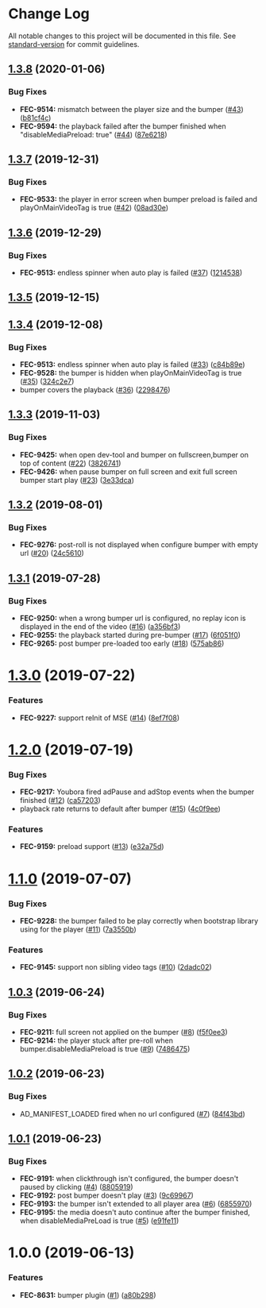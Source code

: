 # Change Log

All notable changes to this project will be documented in this file. See [standard-version](https://github.com/conventional-changelog/standard-version) for commit guidelines.

<a name="1.3.8"></a>
## [1.3.8](https://github.com/kaltura/playkit-js-bumper/compare/v1.3.7...v1.3.8) (2020-01-06)


### Bug Fixes

* **FEC-9514:** mismatch between the player size and the bumper ([#43](https://github.com/kaltura/playkit-js-bumper/issues/43)) ([b81cf4c](https://github.com/kaltura/playkit-js-bumper/commit/b81cf4c))
* **FEC-9594:** the playback failed after the bumper finished when "disableMediaPreload: true" ([#44](https://github.com/kaltura/playkit-js-bumper/issues/44)) ([87e6218](https://github.com/kaltura/playkit-js-bumper/commit/87e6218))



<a name="1.3.7"></a>
## [1.3.7](https://github.com/kaltura/playkit-js-bumper/compare/v1.3.6...v1.3.7) (2019-12-31)


### Bug Fixes

* **FEC-9533:** the player in error screen when bumper preload is failed and playOnMainVideoTag is true ([#42](https://github.com/kaltura/playkit-js-bumper/issues/42)) ([08ad30e](https://github.com/kaltura/playkit-js-bumper/commit/08ad30e))



<a name="1.3.6"></a>
## [1.3.6](https://github.com/kaltura/playkit-js-bumper/compare/v1.3.5...v1.3.6) (2019-12-29)


### Bug Fixes

* **FEC-9513:** endless spinner when auto play is failed ([#37](https://github.com/kaltura/playkit-js-bumper/issues/37)) ([1214538](https://github.com/kaltura/playkit-js-bumper/commit/1214538))



<a name="1.3.5"></a>
## [1.3.5](https://github.com/kaltura/playkit-js-bumper/compare/v1.3.4...v1.3.5) (2019-12-15)



<a name="1.3.4"></a>
## [1.3.4](https://github.com/kaltura/playkit-js-bumper/compare/v1.3.3...v1.3.4) (2019-12-08)


### Bug Fixes

* **FEC-9513:** endless spinner when auto play is failed ([#33](https://github.com/kaltura/playkit-js-bumper/issues/33)) ([c84b89e](https://github.com/kaltura/playkit-js-bumper/commit/c84b89e))
* **FEC-9528:** the bumper is hidden when playOnMainVideoTag is true ([#35](https://github.com/kaltura/playkit-js-bumper/issues/35)) ([324c2e7](https://github.com/kaltura/playkit-js-bumper/commit/324c2e7))
* bumper covers the playback ([#36](https://github.com/kaltura/playkit-js-bumper/issues/36)) ([2298476](https://github.com/kaltura/playkit-js-bumper/commit/2298476))



<a name="1.3.3"></a>
## [1.3.3](https://github.com/kaltura/playkit-js-bumper/compare/v1.3.2...v1.3.3) (2019-11-03)


### Bug Fixes

* **FEC-9425:** when open dev-tool and bumper on fullscreen,bumper on top of content ([#22](https://github.com/kaltura/playkit-js-bumper/issues/22)) ([3826741](https://github.com/kaltura/playkit-js-bumper/commit/3826741))
* **FEC-9426:** when pause bumper on full screen and exit full screen bumper start play ([#23](https://github.com/kaltura/playkit-js-bumper/issues/23)) ([3e33dca](https://github.com/kaltura/playkit-js-bumper/commit/3e33dca))



<a name="1.3.2"></a>
## [1.3.2](https://github.com/kaltura/playkit-js-bumper/compare/v1.3.1...v1.3.2) (2019-08-01)


### Bug Fixes

* **FEC-9276:** post-roll is not displayed when configure bumper with empty url ([#20](https://github.com/kaltura/playkit-js-bumper/issues/20)) ([24c5610](https://github.com/kaltura/playkit-js-bumper/commit/24c5610))



<a name="1.3.1"></a>
## [1.3.1](https://github.com/kaltura/playkit-js-bumper/compare/v1.3.0...v1.3.1) (2019-07-28)


### Bug Fixes

* **FEC-9250:** when a wrong bumper url is configured, no replay icon is displayed in the end of the video ([#16](https://github.com/kaltura/playkit-js-bumper/issues/16)) ([a356bf3](https://github.com/kaltura/playkit-js-bumper/commit/a356bf3))
* **FEC-9255:** the playback started during pre-bumper ([#17](https://github.com/kaltura/playkit-js-bumper/issues/17)) ([6f051f0](https://github.com/kaltura/playkit-js-bumper/commit/6f051f0))
* **FEC-9265:** post bumper pre-loaded too early ([#18](https://github.com/kaltura/playkit-js-bumper/issues/18)) ([575ab86](https://github.com/kaltura/playkit-js-bumper/commit/575ab86))



<a name="1.3.0"></a>
# [1.3.0](https://github.com/kaltura/playkit-js-bumper/compare/v1.2.0...v1.3.0) (2019-07-22)


### Features

* **FEC-9227:** support reInit of MSE ([#14](https://github.com/kaltura/playkit-js-bumper/issues/14)) ([8ef7f08](https://github.com/kaltura/playkit-js-bumper/commit/8ef7f08))



<a name="1.2.0"></a>
# [1.2.0](https://github.com/kaltura/playkit-js-bumper/compare/v1.1.0...v1.2.0) (2019-07-19)


### Bug Fixes

* **FEC-9217:** Youbora fired adPause and adStop events when the bumper finished ([#12](https://github.com/kaltura/playkit-js-bumper/issues/12)) ([ca57203](https://github.com/kaltura/playkit-js-bumper/commit/ca57203))
* playback rate returns to default after bumper ([#15](https://github.com/kaltura/playkit-js-bumper/issues/15)) ([4c0f9ee](https://github.com/kaltura/playkit-js-bumper/commit/4c0f9ee))


### Features

* **FEC-9159:** preload support ([#13](https://github.com/kaltura/playkit-js-bumper/issues/13)) ([e32a75d](https://github.com/kaltura/playkit-js-bumper/commit/e32a75d))



<a name="1.1.0"></a>
# [1.1.0](https://github.com/kaltura/playkit-js-bumper/compare/v1.0.3...v1.1.0) (2019-07-07)


### Bug Fixes

* **FEC-9228:** the bumper failed to be play correctly when bootstrap library using for the player ([#11](https://github.com/kaltura/playkit-js-bumper/issues/11)) ([7a3550b](https://github.com/kaltura/playkit-js-bumper/commit/7a3550b))


### Features

* **FEC-9145:** support non sibling video tags ([#10](https://github.com/kaltura/playkit-js-bumper/issues/10)) ([2dadc02](https://github.com/kaltura/playkit-js-bumper/commit/2dadc02))



<a name="1.0.3"></a>
## [1.0.3](https://github.com/kaltura/playkit-js-bumper/compare/v1.0.2...v1.0.3) (2019-06-24)


### Bug Fixes

* **FEC-9211:** full screen not applied on the bumper ([#8](https://github.com/kaltura/playkit-js-bumper/issues/8)) ([f5f0ee3](https://github.com/kaltura/playkit-js-bumper/commit/f5f0ee3))
* **FEC-9214:** the player stuck after pre-roll when bumper.disableMediaPreload is true ([#9](https://github.com/kaltura/playkit-js-bumper/issues/9)) ([7486475](https://github.com/kaltura/playkit-js-bumper/commit/7486475))



<a name="1.0.2"></a>
## [1.0.2](https://github.com/kaltura/playkit-js-bumper/compare/v1.0.1...v1.0.2) (2019-06-23)


### Bug Fixes

* AD_MANIFEST_LOADED fired when no url configured ([#7](https://github.com/kaltura/playkit-js-bumper/issues/7)) ([84f43bd](https://github.com/kaltura/playkit-js-bumper/commit/84f43bd))



<a name="1.0.1"></a>
## [1.0.1](https://github.com/kaltura/playkit-js-bumper/compare/v1.0.0...v1.0.1) (2019-06-23)


### Bug Fixes

* **FEC-9191:** when clickthrough isn't configured, the bumper doesn't paused by clicking ([#4](https://github.com/kaltura/playkit-js-bumper/issues/4)) ([8805919](https://github.com/kaltura/playkit-js-bumper/commit/8805919))
* **FEC-9192:** post bumper doesn't play ([#3](https://github.com/kaltura/playkit-js-bumper/issues/3)) ([9c69967](https://github.com/kaltura/playkit-js-bumper/commit/9c69967))
* **FEC-9193:** the bumper isn't extended to all player area ([#6](https://github.com/kaltura/playkit-js-bumper/issues/6)) ([6855970](https://github.com/kaltura/playkit-js-bumper/commit/6855970))
* **FEC-9195:** the media doesn't auto continue after the bumper finished, when disableMediaPreLoad is true ([#5](https://github.com/kaltura/playkit-js-bumper/issues/5)) ([e91fe11](https://github.com/kaltura/playkit-js-bumper/commit/e91fe11))



<a name="1.0.0"></a>
# 1.0.0 (2019-06-13)


### Features

* **FEC-8631:** bumper plugin ([#1](https://github.com/kaltura/playkit-js-bumper/issues/1)) ([a80b298](https://github.com/kaltura/playkit-js-bumper/commit/a80b298))
